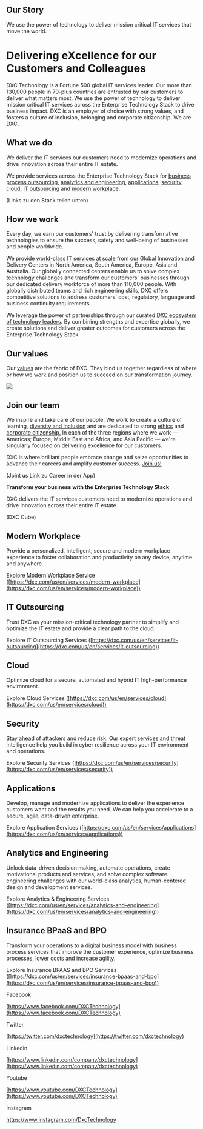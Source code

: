 ## Our Story

We use the power of technology to deliver mission critical IT services that move the world.

# Delivering eXcellence for our Customers and Colleagues

DXC Technology is a Fortune 500 global IT services leader. Our more than 130,000 people in 70-plus countries are entrusted by our customers to deliver what matters most. We use the power of technology to deliver mission critical IT services across the Enterprise Technology Stack to drive business impact. DXC is an employer of choice with strong values, and fosters a culture of inclusion, belonging and corporate citizenship. We are DXC.

## What we do

We deliver the IT services our customers need to modernize operations and drive innovation across their entire IT estate.

We provide services across the Enterprise Technology Stack for [business process outsourcing](https://dxc.com/us/en/services/insurance-bpaas-and-bpo), [analytics and engineering](https://dxc.com/us/en/services/analytics-and-engineering), [applications](https://dxc.com/us/en/services/applications), [security](https://dxc.com/us/en/services/security), [cloud](https://dxc.com/us/en/services/cloud), [IT outsourcing](https://dxc.com/us/en/services/it-outsourcing) and [modern workplace](https://dxc.com/us/en/services/modern-workplace).

(Links zu den Stack teilen unten)

## How we work

Every day, we earn our customers&#39; trust by delivering transformative technologies to ensure the success, safety and well-being of businesses and people worldwide.

We [provide world-class IT services at scale](https://dxc.com/us/en/about-us/how-we-deliver/platform-x) from our Global Innovation and Delivery Centers in North America, South America, Europe, Asia and Australia. Our globally connected centers enable us to solve complex technology challenges and transform our customers&#39; businesses through our dedicated delivery workforce of more than 110,000 people. With globally distributed teams and rich engineering skills, DXC offers competitive solutions to address customers&#39; cost, regulatory, language and business continuity requirements.

We leverage the power of partnerships through our curated [DXC ecosystem of technology leaders](https://dxc.com/us/en/about-us/partner-ecosystem). By combining strengths and expertise globally, we create solutions and deliver greater outcomes for customers across the Enterprise Technology Stack.

## Our values

Our [values](https://dxc.com/us/en/about-us/values) are the fabric of DXC. They bind us together regardless of where or how we work and position us to succeed on our transformation journey.

![](resource:assets/images/values.jpg)

## Join our team

We inspire and take care of our people. We work to create a culture of learning, [diversity and inclusion](https://dxc.com/us/en/about-us/inclusion-and-diversity) and are dedicated to strong [ethics](https://investors.dxc.com/governance/ethics-and-compliance/default.aspx) and [corporate citizenship.](https://dxc.com/us/en/about-us/corporate-responsibility) In each of the three regions where we work — Americas; Europe, Middle East and Africa; and Asia Pacific — we&#39;re singularly focused on delivering excellence for our customers.

DXC is where brilliant people embrace change and seize opportunities to advance their careers and amplify customer success. [Join us!](https://dxc.com/us/en/careers)

(Joint us Link zu Career in der App)

**Transform your business with the Enterprise Technology Stack**

DXC delivers the IT services customers need to modernize operations and drive innovation across their entire IT estate.

(DXC Cube)

## Modern Workplace

Provide a personalized, intelligent, secure and modern workplace experience to foster collaboration and productivity on any device, anytime and anywhere.

Explore Modern Workplace Service ([https://dxc.com/us/en/services/modern-workplace](https://dxc.com/us/en/services/modern-workplace))

## IT Outsourcing

Trust DXC as your mission-critical technology partner to simplify and optimize the IT estate and provide a clear path to the cloud.

Explore IT Outsourcing Services ([https://dxc.com/us/en/services/it-outsourcing](https://dxc.com/us/en/services/it-outsourcing))

## Cloud

Optimize cloud for a secure, automated and hybrid IT high-performance environment.

Explore Cloud Services ([https://dxc.com/us/en/services/cloud](https://dxc.com/us/en/services/cloud))

## Security

Stay ahead of attackers and reduce risk. Our expert services and threat intelligence help you build in cyber resilience across your IT environment and operations.

Explore Security Services ([https://dxc.com/us/en/services/security](https://dxc.com/us/en/services/security))

## Applications

Develop, manage and modernize applications to deliver the experience customers want and the results you need. We can help you accelerate to a secure, agile, data-driven enterprise.

Explore Application Services ([https://dxc.com/us/en/services/applications](https://dxc.com/us/en/services/applications))

## Analytics and Engineering

Unlock data-driven decision making, automate operations, create motivational products and services, and solve complex software engineering challenges with our world-class analytics, human-centered design and development services.

Explore Analytics &amp; Engineering Services ([https://dxc.com/us/en/services/analytics-and-engineering](https://dxc.com/us/en/services/analytics-and-engineering))

## Insurance BPaaS and BPO

Transform your operations to a digital business model with business process services that improve the customer experience, optimize business processes, lower costs and increase agility.

Explore Insurance BPAAS and BPO Services ([https://dxc.com/us/en/services/insurance-bpaas-and-bpo](https://dxc.com/us/en/services/insurance-bpaas-and-bpo))

Facebook

[https://www.facebook.com/DXCTechnology](https://www.facebook.com/DXCTechnology)

Twitter

[https://twitter.com/dxctechnology](https://twitter.com/dxctechnology)

Linkedin

[https://www.linkedin.com/company/dxctechnology](https://www.linkedin.com/company/dxctechnology)

Youtube

[https://www.youtube.com/DXCTechnology](https://www.youtube.com/DXCTechnology)

Instagram

https://www.instagram.com/DxcTechnology
